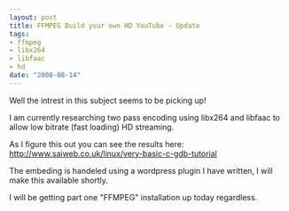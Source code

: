 ```yaml
--- 
layout: post
title: FFMPEG Build your own HD YouTube - Update
tags: 
- ffmpeg
- libx264
- libfaac
- hd
date: "2008-08-14"
---
```

Well the intrest in this subject seems to be picking up!

I am currently researching two pass encoding using libx264 and libfaac to allow low bitrate (fast loading) HD streaming.

As I figure this out you can see the results here: <a href="http://www.saiweb.co.uk/linux/very-basic-c-gdb-tutorial">http://www.saiweb.co.uk/linux/very-basic-c-gdb-tutorial
</a>

The embeding is handeled using a wordpress plugin I have written, I will make this available shortly.

I will be getting part one "FFMPEG" installation up today regardless.
